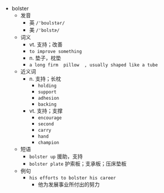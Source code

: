 - bolster
  - 发音
    - 英 `/'boulstər/`
    - 美 `/'bolstɚ/`
  - 词义
    - vt. 支持；改善
    - `to improve something`
    - n. 垫子，枕垫
    - `a long firm  pillow  , usually shaped like a tube`
  - 近义词
    - n. 支持；长枕
      - `holding`
      - `support`
      - `adhesion`
      - `backing`
    - vt. 支持；支撑
      - `encourage`
      - `second`
      - `carry`
      - `hand`
      - `champion`
  - 短语
    - `bolster up` 援助，支持 
    - `bolster plate` 护索板；支承板；压床垫板 
  - 例句
    - `his efforts to bolster his career`
      - 他为发展事业所付出的努力

